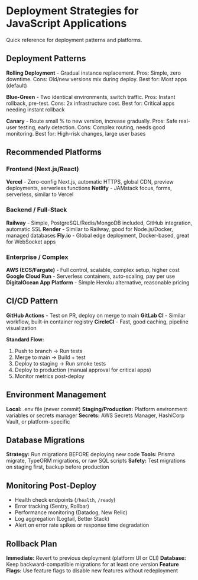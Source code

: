 # <!-- Powered by BMAD™ Core -->

# Deployment Strategies for JavaScript Applications

Quick reference for deployment patterns and platforms.

## Deployment Patterns

**Rolling Deployment** - Gradual instance replacement. Pros: Simple, zero downtime. Cons: Old/new versions mix during deploy. Best for: Most apps (default)

**Blue-Green** - Two identical environments, switch traffic. Pros: Instant rollback, pre-test. Cons: 2x infrastructure cost. Best for: Critical apps needing instant rollback

**Canary** - Route small % to new version, increase gradually. Pros: Safe real-user testing, early detection. Cons: Complex routing, needs good monitoring. Best for: High-risk changes, large user bases

## Recommended Platforms

### Frontend (Next.js/React)
**Vercel** - Zero-config Next.js, automatic HTTPS, global CDN, preview deployments, serverless functions
**Netlify** - JAMstack focus, forms, serverless, similar to Vercel

### Backend / Full-Stack
**Railway** - Simple, PostgreSQL/Redis/MongoDB included, GitHub integration, automatic SSL
**Render** - Similar to Railway, good for Node.js/Docker, managed databases
**Fly.io** - Global edge deployment, Docker-based, great for WebSocket apps

### Enterprise / Complex
**AWS (ECS/Fargate)** - Full control, scalable, complex setup, higher cost
**Google Cloud Run** - Serverless containers, auto-scaling, pay per use
**DigitalOcean App Platform** - Simple Heroku alternative, reasonable pricing

## CI/CD Pattern

**GitHub Actions** - Test on PR, deploy on merge to main
**GitLab CI** - Similar workflow, built-in container registry
**CircleCI** - Fast, good caching, pipeline visualization

**Standard Flow:**
1. Push to branch → Run tests
2. Merge to main → Build + test
3. Deploy to staging → Run smoke tests
4. Deploy to production (manual approval for critical apps)
5. Monitor metrics post-deploy

## Environment Management

**Local:** .env file (never commit)
**Staging/Production:** Platform environment variables or secrets manager
**Secrets:** AWS Secrets Manager, HashiCorp Vault, or platform-specific

## Database Migrations

**Strategy:** Run migrations BEFORE deploying new code
**Tools:** Prisma migrate, TypeORM migrations, or raw SQL scripts
**Safety:** Test migrations on staging first, backup before production

## Monitoring Post-Deploy

- Health check endpoints (`/health`, `/ready`)
- Error tracking (Sentry, Rollbar)
- Performance monitoring (Datadog, New Relic)
- Log aggregation (Logtail, Better Stack)
- Alert on error rate spikes or response time degradation

## Rollback Plan

**Immediate:** Revert to previous deployment (platform UI or CLI)
**Database:** Keep backward-compatible migrations for at least one version
**Feature Flags:** Use feature flags to disable new features without redeployment
